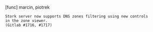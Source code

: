 [func] marcin, piotrek

    Stork server now supports DNS zones filtering using new controls
    in the zone viewer.
    (Gitlab #1716, #1717)